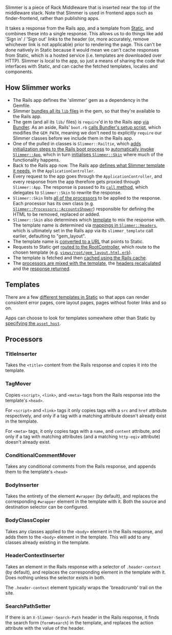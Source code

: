 Slimmer is a piece of Rack Middleware that is inserted near the top of the middleware stack. Note that Slimmer is used in frontend apps such as finder-frontend, rather than publishing apps.

It takes a response from the Rails app, and a template from [Static](https://github.com/alphagov/static/), and combines these into a single response. This allows us to do things like add 'Sign in' / 'Sign out' links to the header (or, more accurately, remove whichever link is not applicable) prior to rendering the page. This can't be done natively in Static because it would mean we can't cache responses from Static, which is a hosted service (i.e. templates are downloaded over HTTP). Slimmer is local to the app, so just a means of sharing the code that interfaces with Static, and can cache the fetched templates, locales and components.

## How Slimmer works

- The Rails app defines the 'slimmer' gem as a dependency in the Gemfile.
- Slimmer [bundles all its `lib` files](https://github.com/alphagov/slimmer/blob/3cdf3bfb6db35c03992ecd9c1210e866f99464f3/slimmer.gemspec#L420) in the gem, so that they're available to the Rails app.
- The gem (and all its `lib/` files) is `require`'d in to the Rails app [via Bundler](https://github.com/alphagov/finder-frontend/blob/918bdd9c5539181e01229fc1e9a95f8db9e68b0c/config%2Fapplication.rb#L20). As an aside, Rails' `boot.rb` [calls Bundler's setup script](https://github.com/alphagov/finder-frontend/blob/68bb527f1658d1e1dd3e1d59c3bfa1fb9aa22e7e/config%2Fboot.rb#L3), which modifies the `GEM_PATH`, meaning we don't need to explicitly `require` our Slimmer classes before we include them in the Rails app.
- One of the pulled in classes is `Slimmer::Railtie`, which [adds initialization steps to the Rails boot process](https://api.rubyonrails.org/classes/Rails/Railtie.html#class-Rails::Railtie-label-Initializers) to [automatically invoke `Slimmer::App`](https://github.com/alphagov/slimmer/blob/5d760839a03db958bfdcfc5ac7582009aa4cab86/lib%2Fslimmer%2Frailtie.rb#L5-L11), which in turn [initialises `Slimmer::Skin`](https://github.com/alphagov/slimmer/blob/3cdf3bfb6db35c03992ecd9c1210e866f99464f3/lib%2Fslimmer%2Fapp.rb#L28) where much of the functionality happens.
- Back to the Rails app now. The Rails app [defines what Slimmer template it needs](https://github.com/alphagov/finder-frontend/blob/3d8cb97f0aa70cf5f54bac5520d39f5303378a0c/app%2Fcontrollers%2Fapplication_controller.rb#L3-L4), in the `ApplicationController`.
- Every request to the app goes through the `ApplicationController`, and every response from the app therefore gets proxied through `Slimmer::App`. The response is passed to its [`call` method](https://github.com/alphagov/slimmer/blob/3cdf3bfb6db35c03992ecd9c1210e866f99464f3/lib%2Fslimmer%2Fapp.rb#L31-L44), which delegates to `Slimmer::Skin` to rewrite the response.
- `Slimmer::Skin` lists [all of the processors](https://github.com/alphagov/slimmer/blob/862dcd5bdd4b87f3db7196f1d491be76398dbe6d/lib%2Fslimmer%2Fskin.rb#L105-L119) to be applied to the response. Each processor has its own class (e.g. [`Slimmer::Processors::AccountsShower`](https://github.com/alphagov/slimmer/blob/53017b64aede73de04bda2d301adea282fbaa832/lib%2Fslimmer%2Fprocessors%2Faccounts_shower.rb#L2)) responsible for defining the HTML to be removed, replaced or added.
- `Slimmer::Skin` also determines which [template](https://github.com/alphagov/slimmer/blob/862dcd5bdd4b87f3db7196f1d491be76398dbe6d/lib%2Fslimmer%2Fskin.rb#L121) to mix the response with. The template name is determined via [mappings in `Slimmer::Headers`](https://github.com/alphagov/slimmer/blob/53017b64aede73de04bda2d301adea282fbaa832/lib%2Fslimmer%2Fheaders.rb#L21), which is ultimately set in the Rails app via its `slimmer_template` call earlier, defaulting to "gem_layout".
- The template name is [converted to a URL](https://github.com/alphagov/slimmer/blob/862dcd5bdd4b87f3db7196f1d491be76398dbe6d/lib/slimmer/skin.rb#L39-L43) that points to Static.
- Requests to Static get [routed to the RootController](https://github.com/alphagov/static/blob/33be5158c3922516cadba9473609cccd5d85fdae/config%2Froutes.rb#L12), which route to the chosen template (e.g. [`views/root/gem_layout.html.erb`](https://github.com/alphagov/static/blob/481578df3e472c4381ca258fb9c730cbd5cb8962/app/views/root/gem_layout.html.erb)).
- The template is fetched and then [cached using the Rails cache](https://github.com/alphagov/slimmer/blob/1d270026389f1d893c506c082c124501560ef03d/lib/slimmer.rb#L13).
- The [processors are mixed with the template](https://github.com/alphagov/slimmer/blob/862dcd5bdd4b87f3db7196f1d491be76398dbe6d/lib/slimmer/skin.rb#L81-L100), the [headers recalculated](https://github.com/alphagov/slimmer/blob/3cdf3bfb6db35c03992ecd9c1210e866f99464f3/lib%2Fslimmer%2Fapp.rb#L92) and the [response returned](https://github.com/alphagov/slimmer/blob/3cdf3bfb6db35c03992ecd9c1210e866f99464f3/lib%2Fslimmer%2Fapp.rb#L94).

## Templates

There are a few [different templates in Static](https://github.com/alphagov/static/tree/master/app/views/root) so that apps can render consistent error pages, core layout pages, pages without footer links and so on.

Apps can choose to look for templates somewhere other than Static by [specifying the `asset_host`](https://github.com/alphagov/slimmer/blob/3cdf3bfb6db35c03992ecd9c1210e866f99464f3/lib%2Fslimmer%2Fapp.rb#L24-L26).

## Processors

### TitleInserter

Takes the `<title>` content from the Rails response and copies it into the template.

### TagMover

Copies `<script>`, `<link>`, and `<meta>` tags from the Rails response into the template's `<head>`.

For `<script>` and `<link>` tags it only copies tags with a `src` and `href` attribute respectively, and only if a tag with a matching attribute doesn't already exist in the template.

For `<meta>` tags, it only copies tags with a `name`, and `content` attribute, and only if a tag with matching attributes (and a matching `http-eqiv` attribute) doesn't already exist.

### ConditionalCommentMover

Takes any conditional comments from the Rails response, and appends them to the template's `<head>`

### BodyInserter

Takes the entirety of the element `#wrapper` (by default), and replaces the corresponding `#wrapper` element in the template with it. Both the source and destination selector can be configured.

### BodyClassCopier

Takes any classes applied to the `<body>` element in the Rails response, and adds them to the `<body>` element in the template. This will add to any classes already existing in the template.

### HeaderContextInserter

Takes an element in the Rails response with a selector of `.header-context` (by default), and replaces the corresponding element in the template with it. Does nothing unless the selector exists in both.

The `.header-context` element typically wraps the 'breadcrumb' trail on the site.

### SearchPathSetter

If there is an `X-Slimmer-Search-Path` header in the Rails response, it finds the search form (`form#search`) in the template, and replaces the action attribute with the value of the header.
